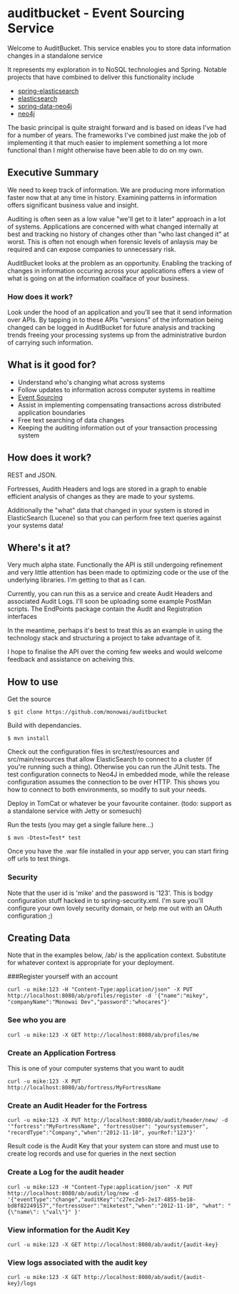 auditbucket  - Event Sourcing Service
===========

Welcome to AuditBucket. This service enables you to store data information changes in a standalone service

It represents my exploration in to NoSQL technologies and Spring. Notable projects that have combined to deliver this functionality include

* [spring-elasticsearch](https://github.com/dadoonet/spring-elasticsearch)
* [elasticsearch](https://github.com/elasticsearch/elasticsearch)
* [spring-data-neo4j](https://github.com/SpringSource/spring-data-neo4j)
* [neo4j](https://github.com/neo4j/neo4j)

The basic principal is quite straight forward and is based on ideas I've had for a number of years. The frameworks I've combined just make the job of implementing it that much easier to implement something a lot more functional than I might otherwise have been able to do on my own.

## Executive Summary
We need to keep track of information. We are producing more information faster now that at any time in history. Examining patterns in information offers significant business value and insight.

Auditing is often seen as a low value "we'll get to it later" approach in a lot of systems. Applications are concerned with what changed internally at best and tracking no history of changes other than "who last changed it" at worst. This is often not enough when forensic levels of anlaysis may be required and can expose companies to unnecessary risk.

AuditBucket looks at the problem as an opportunity. Enabling the tracking of changes in information occuring across your applications offers a view of what is going on at the information coalface of your business.

### How does it work?
Look under the hood of an application and you'll see that it send information over APIs. By tapping in to these APIs "versions" of the information being changed can be logged in AuditBucket for future analysis and tracking trends freeing your processing systems up from the administrative burdon of carrying such information. 

## What is it good for?

* Understand who's changing what across systems
* Follow updates to information across computer systems in realtime
* [Event Sourcing](http://martinfowler.com/eaaDev/EventSourcing.html)
* Assist in implementing compensating transactions across distributed application boundaries
* Free text searching of data changes
* Keeping the auditing information out of your transaction processing system

## How does it work?

REST and JSON.

Fortresses, Audith Headers and logs are stored in a graph to enable efficient analysis of changes as they are made to your systems.

Additionally the "what" data that changed in your system is stored in ElasticSearch (Lucene) so that you can perform free text queries against your systems data!

## Where's it at?
Very much alpha state. Functionally the API is still undergoing refinement and very little attention has been made to optimizing code or the use of the underlying libraries. I'm getting to that as I can.

Currently, you can run this as a service and create Audit Headers and associated Audit Logs. I'll soon be uploading some example PostMan scripts. The EndPoints package contain the Audit and Registration interfaces

In the meantime, perhaps it's best to treat this as an example in using the technology stack and structuring a project to take advantage of it. 

I hope to finalise the API over the coming few weeks and would welcome feedback and assistance on acheiving this.

## How to use

Get the source
```
$ git clone https://github.com/monowai/auditbucket
```

Build with dependancies.
```
$ mvn install
```

Check out the configuration files in src/test/resources and src/main/resources that allow ElasticSearch to connect to a cluster (if you're running such a thing). Otherwise you can run the JUnit tests. The test configuration connects to Neo4J in embedded mode, while the release configuration assumes the connection to be over  HTTP. This shows you how to connect to both environments, so modify to suit your needs.

Deploy in TomCat or whatever be your favourite container. (todo: support as a standalone service with Jetty or somesuch)

Run the tests (you may get a single failure here...)
```
$ mvn -Dtest=Test* test
```

Once you have the .war file installed in your app server, you can start firing off urls to test things.

### Security
Note that the user id is 'mike' and the password is '123'. This is bodgy configuration stuff hacked in to spring-security.xml. I'm sure you'll configure your own lovely security domain, or help me out with an OAuth configuration ;)

## Creating Data
Note that in the examples below, /ab/ is the application context. Substitute for whatever context is appropriate for your deployment.

###Register yourself with an account
```
curl -u mike:123 -H "Content-Type:application/json" -X PUT http://localhost:8080/ab/profiles/register -d '{"name":"mikey", "companyName":"Monowai Dev","password":"whocares"}'
```
### See who you are
```
curl -u mike:123 -X GET http://localhost:8080/ab/profiles/me
```
### Create an Application Fortress 
This is one of your computer systems that you want to audit
```
curl -u mike:123 -X PUT  http://localhost:8080/ab/fortress/MyFortressName
```
### Create an Audit Header for the Fortress
```
curl -u mike:123 -X PUT http://localhost:8080/ab/audit/header/new/ -d '"fortress":"MyFortressName", "fortressUser": "yoursystemuser", "recordType":"Company","when":"2012-11-10", yourRef:"123"}'
```
Result code is the Audit Key that your system can store and must use to create log records and use for queries in the next section

### Create a Log for the audit header
```
curl -u mike:123 -H "Content-Type:application/json" -X PUT http://localhost:8080/ab/audit/log/new -d '{"eventType":"change","auditKey":"c27ec2e5-2e17-4855-be18-bd8f82249157","fortressUser":"miketest","when":"2012-11-10", "what": "{\"name\": \"val\"}" }'
```
### View information for the Audit Key
```
curl -u mike:123 -X GET http://localhost:8080/ab/audit/{audit-key}
```

### View logs associated with the audit key
```
curl -u mike:123 -X GET http://localhost:8080/ab/audit/{audit-key}/logs
```

